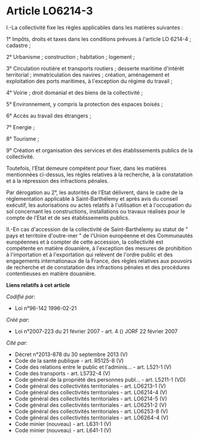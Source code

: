 # Article LO6214-3

I.-La collectivité fixe les règles applicables dans les matières suivantes : 

1° Impôts, droits et taxes dans les conditions prévues à l'article LO 6214-4 ; cadastre ; 

2° Urbanisme ; construction ; habitation ; logement ; 

3° Circulation routière et transports routiers ; desserte maritime d'intérêt territorial ; immatriculation des navires ;
création, aménagement et exploitation des ports maritimes, à l'exception du régime du travail ; 

4° Voirie ; droit domanial et des biens de la collectivité ; 

5° Environnement, y compris la protection des espaces boisés ; 

6° Accès au travail des étrangers ; 

7° Energie ; 

8° Tourisme ; 

9° Création et organisation des services et des établissements publics de la collectivité. 

Toutefois, l'Etat demeure compétent pour fixer, dans les matières mentionnées ci-dessus, les règles relatives à la recherche,
à la constatation et à la répression des infractions pénales. 

Par dérogation au 2°, les autorités de l'Etat délivrent, dans le cadre de la réglementation applicable à Saint-Barthélemy et
après avis du conseil exécutif, les autorisations ou actes relatifs à l'utilisation et à l'occupation du sol concernant les
constructions, installations ou travaux réalisés pour le compte de l'Etat et de ses établissements publics. 

II.-En cas d'accession de la collectivité de Saint-Barthélemy au statut de " pays et territoire d'outre-mer " de l'Union
européenne et des Communautés européennes et à compter de cette accession, la collectivité est compétente en matière
douanière, à l'exception des mesures de prohibition à l'importation et à l'exportation qui relèvent de l'ordre public et des
engagements internationaux de la France, des règles relatives aux pouvoirs de recherche et de constatation des infractions
pénales et des procédures contentieuses en matière douanière.

**Liens relatifs à cet article**

_Codifié par_:

  - Loi n°96-142 1996-02-21

_Créé par_:

  - Loi n°2007-223 du 21 février 2007 - art. 4 () JORF 22 février 2007

_Cité par_:

  - Décret n°2013-878 du 30 septembre 2013 (V)
  - Code de la santé publique - art. R5125-8 (V)
  - Code des relations entre le public et l'adminis... - art. L521-1 (V)
  - Code des transports - art. L5732-4 (V)
  - Code général de la propriété des personnes publ... - art. L5211-1 (VD)
  - Code général des collectivités territoriales - art. LO6213-1 (V)
  - Code général des collectivités territoriales - art. LO6214-4 (V)
  - Code général des collectivités territoriales - art. LO6214-5 (V)
  - Code général des collectivités territoriales - art. LO6251-2 (V)
  - Code général des collectivités territoriales - art. LO6253-8 (V)
  - Code général des collectivités territoriales - art. LO6264-4 (V)
  - Code minier (nouveau) - art. L631-1 (V)
  - Code minier (nouveau) - art. L641-1 (V)
